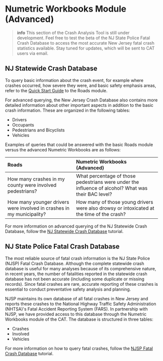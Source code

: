 # Numetric Workbooks Module \(Advanced\)

>**info** This section of the Crash Analysis Tool is still under development. Feel free to test the beta of the NJ State Police Fatal Crash Database to access the most accurate New Jersey fatal crash statistics available. Stay tuned for updates, which will be sent to CAT users via email.

## NJ Statewide Crash Database

To query basic information about the crash event, for example where crashes occurred, how severe they were, and basic safety emphasis areas, refer to the [Quick Start Guide](/chapter1.md) to the Roads module.

For advanced querying, the New Jersey Crash Database also contains more detailed information about other important aspects in addition to the basic crash information. These are organized in the following tables:

* Drivers
* Occupants
* Pedestrians and Bicyclists
* Vehicles

Examples of queries that could be answered with the basic Roads module versus the advanced Numetric Workbooks are as follows:

| Roads | Numetric Workbooks \(Advanced\) |
| :--- | :--- |
| How many crashes in my county were involved pedestrians? | What percentage of those pedestrians were under the influence of alcohol? What was their BAC level? |
| How many younger drivers were involved in crashes in my municipality? | How many of those young drivers were also drowsy or intoxicated at the time of the crash? |

For more information on advanced querying of the NJ Statewide Crash Database, follow the [NJ Statewide Crash Database](/numetric-workbooks/new-jersey-advanced-crash-tables.md) tutorial.

## NJ State Police Fatal Crash Database

The most reliable source of fatal crash information is the NJ State Police \(NJSP\) Fatal Crash Database. Although the complete statewide crash database is useful for many analyses because of its comprehensive nature, in recent years, the number of fatalities reported in the statewide crash database has not been accurate \(including some duplicate or missing records\). Since fatal crashes are rare, accurate reporting of these crashes is essential to conduct preventative safety analysis and planning.

NJSP maintains its own database of all fatal crashes in New Jersey and reports these crashes to the National Highway Traffic Safety Administration \(NHTSA\)'s Fatal Accident Reporting System \(FARS\). In partnership with NJSP, we have provided access to this database through the Numetric Workbooks module of the CAT. The database is structured in three tables:

* Crashes
* Involved
* Vehicles

For more information on how to query fatal crashes, follow the [NJSP Fatal Crash Database](/numetric-workbooks/njsp-fatal-database.md) tutorial.

#### 

#### 



